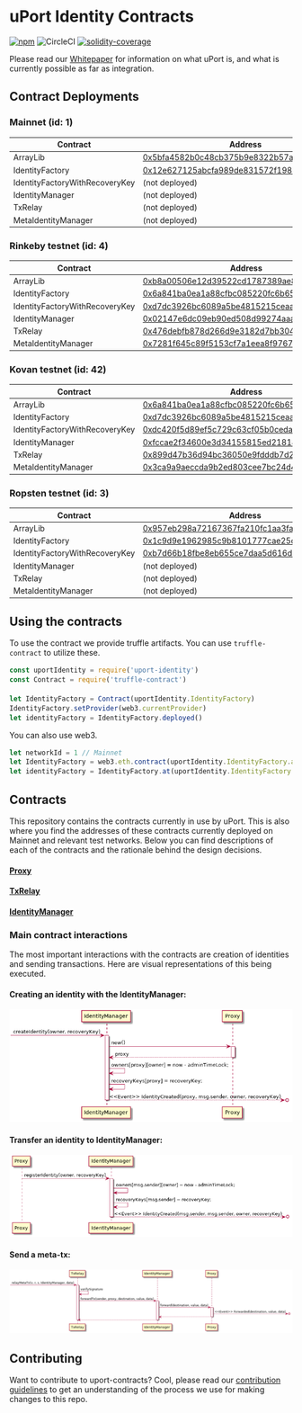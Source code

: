# uPort Identity Contracts
[![npm](https://img.shields.io/npm/v/npm.svg)](https://www.npmjs.com/package/uport-identity)
![CircleCI](https://img.shields.io/circleci/project/github/uport-project/uport-identity.svg)
[![solidity-coverage](https://img.shields.io/badge/coverage-97.42%25-green.svg)](https://uport-project.github.io/uport-identity/coverage)

Please read our [Whitepaper](http://whitepaper.uport.me) for information on what uPort is, and what is currently possible as far as integration.

## Contract Deployments
### Mainnet (id: 1)
|Contract|Address|
| --|--|
|ArrayLib|[0x5bfa4582b0c48cb375b9e8322b57ac025965c148](https://etherscan.io/address/0x5bfa4582b0c48cb375b9e8322b57ac025965c148)|
|IdentityFactory|[0x12e627125abcfa989de831572f198577780d7127](https://etherscan.io/address/0x12e627125abcfa989de831572f198577780d7127)|
|IdentityFactoryWithRecoveryKey|(not deployed)|
|IdentityManager|(not deployed)|
|TxRelay|(not deployed)|
|MetaIdentityManager|(not deployed)|

### Rinkeby testnet (id: 4)
|Contract|Address|
| --|--|
|ArrayLib|[0xb8a00506e12d39522cd1787389ae8f83db536e46](https://rinkeby.etherscan.io/address/0xb8a00506e12d39522cd1787389ae8f83db536e46)|
|IdentityFactory|[0x6a841ba0ea1a88cfbc085220fc6b65973afca431](https://rinkeby.etherscan.io/address/0x6a841ba0ea1a88cfbc085220fc6b65973afca431)|
|IdentityFactoryWithRecoveryKey|[0xd7dc3926bc6089a5be4815215ceaa6e707591023](https://rinkeby.etherscan.io/address/0xd7dc3926bc6089a5be4815215ceaa6e707591023)|
|IdentityManager|[0x02147e6dc09eb90ed508d99274aaafa9c4ab0d72](https://rinkeby.etherscan.io/address/0x02147e6dc09eb90ed508d99274aaafa9c4ab0d72)|
|TxRelay|[0x476debfb878d266d9e3182d7bb304301a8748aad](https://rinkeby.etherscan.io/address/0x476debfb878d266d9e3182d7bb304301a8748aad)|
|MetaIdentityManager|[0x7281f645c89f5153cf7a1eea8f97678994506e17](https://rinkeby.etherscan.io/address/0x7281f645c89f5153cf7a1eea8f97678994506e17)|

### Kovan testnet (id: 42)
|Contract|Address|
| --|--|
|ArrayLib|[0x6a841ba0ea1a88cfbc085220fc6b65973afca431](https://kovan.etherscan.io/address/0x6a841ba0ea1a88cfbc085220fc6b65973afca431)|
|IdentityFactory|[0xd7dc3926bc6089a5be4815215ceaa6e707591023](https://kovan.etherscan.io/address/0xd7dc3926bc6089a5be4815215ceaa6e707591023)|
|IdentityFactoryWithRecoveryKey|[0xdc420f5d89ef5c729c63cf05b0ceda364d5a8b1d](https://kovan.etherscan.io/address/0xdc420f5d89ef5c729c63cf05b0ceda364d5a8b1d)|
|IdentityManager|[0xfccae2f34600e3d34155815ed21818feb69a31c7](https://kovan.etherscan.io/address/0xfccae2f34600e3d34155815ed21818feb69a31c7)|
|TxRelay|[0x899d47b36d94bc36050e9fdddb7d210a62c8656c](https://kovan.etherscan.io/address/0x899d47b36d94bc36050e9fdddb7d210a62c8656c)|
|MetaIdentityManager|[0x3ca9a9aeccda9b2ed803cee7bc24d4962ea29f25](https://kovan.etherscan.io/address/0x3ca9a9aeccda9b2ed803cee7bc24d4962ea29f25)|

### Ropsten testnet (id: 3)
|Contract|Address|
| --|--|
|ArrayLib|[0x957eb298a72167367fa210fc1aa3faba1d2b629c](https://ropsten.etherscan.io/address/0x957eb298a72167367fa210fc1aa3faba1d2b629c)|
|IdentityFactory|[0x1c9d9e1962985c9b8101777cae25c46279fe2a9c](https://ropsten.etherscan.io/address/0x1c9d9e1962985c9b8101777cae25c46279fe2a9c)|
|IdentityFactoryWithRecoveryKey|[0xb7d66b18fbe8eb655ce7daa5d616d908c25c32a7](https://ropsten.etherscan.io/address/0xb7d66b18fbe8eb655ce7daa5d616d908c25c32a7)|
|IdentityManager|(not deployed)|
|TxRelay|(not deployed)|
|MetaIdentityManager|(not deployed)|


## Using the contracts
To use the contract we provide truffle artifacts. You can use `truffle-contract` to utilize these.
```javascript
const uportIdentity = require('uport-identity')
const Contract = require('truffle-contract')

let IdentityFactory = Contract(uportIdentity.IdentityFactory)
IdentityFactory.setProvider(web3.currentProvider)
let identityFactory = IdentityFactory.deployed()
```
You can also use web3.
```javascript
let networkId = 1 // Mainnet
let IdentityFactory = web3.eth.contract(uportIdentity.IdentityFactory.abi)
let identityFactory = IdentityFactory.at(uportIdentity.IdentityFactory.networks[networkId].address)
```

## Contracts
This repository contains the contracts currently in use by uPort. This is also where you find the addresses of these contracts currently deployed on Mainnet and relevant test networks. Below you can find descriptions of each of the contracts and the rationale behind the design decisions.

#### [Proxy](./docs/proxy.md)
#### [TxRelay](./docs/txRelay.md)
#### [IdentityManager](./docs/identityManager.md)

### Main contract interactions
The most important interactions with the contracts are creation of identities and sending transactions. Here are visual representations of this being executed.

#### Creating an identity with the IdentityManager:
![identity creation](./diagrams/create-identity.seq.png)

#### Transfer an identity to IdentityManager:
![register identity](./diagrams/register-identity.seq.png)

#### Send a meta-tx:
![meta-tx](./diagrams/send-tx.seq.png)

## Contributing
Want to contribute to uport-contracts? Cool, please read our [contribution guidelines](./CONTRIBUTING.md) to get an understanding of the process we use for making changes to this repo.
